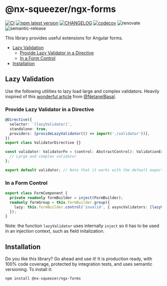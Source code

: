 # @nx-squeezer/ngx-forms <!-- omit in toc -->

[![CI](https://github.com/nx-squeezer/squeezer/actions/workflows/ci.yml/badge.svg)](https://github.com/nx-squeezer/squeezer/actions/workflows/ci.yml) [![npm latest version](https://img.shields.io/npm/v/@nx-squeezer/ngx-forms/latest.svg)](https://www.npmjs.com/package/@nx-squeezer/ngx-forms) [![CHANGELOG](https://img.shields.io/badge/CHANGELOG--orange.svg)](https://github.com/nx-squeezer/squeezer/blob/main/packages/ngx-forms/CHANGELOG.md) [![codecov](https://codecov.io/gh/nx-squeezer/squeezer/branch/main/graph/badge.svg)](https://codecov.io/gh/nx-squeezer/squeezer) ![renovate](https://img.shields.io/badge/maintaied%20with-renovate-blue?logo=renovatebot) ![semantic-release](https://img.shields.io/badge/%20%20%F0%9F%93%A6%F0%9F%9A%80-semantic--release-e10079.svg)

This library provides useful extensions for Angular forms.

- [Lazy Validation](#lazy-validation)
  - [Provide Lazy Validator in a Directive](#provide-lazy-validator-in-a-directive)
  - [In a Form Control](#in-a-form-control)
- [Installation](#installation)

## Lazy Validation

Use the following utilities to lazy load large and complex validators. Heavily inspired of this [wonderful article](https://netbasal.com/optimizing-angular-form-validation-with-lazy-load-61265536a6f2) from [@NetanelBasal](https://github.com/NetanelBasal).

### Provide Lazy Validator in a Directive

```ts
@Directive({
  selector: '[lazyValidator]',
  standalone: true,
  providers: [provideLazyValidator(() => import('./validator'))],
})
export class ValidatorDirective {}
```

```ts
const validator: ValidatorFn = (control: AbstractControl): ValidationErrors | null => {
  // Large and complex validator
};

export default validator; // Note that it works with the default export
```

### In a Form Control

```ts
export class FormComponent {
  private readonly formBuilder = inject(FormBuilder);
  readonly formGroup = this.formBuilder.group({
    lazy: this.formBuilder.control('invalid', { asyncValidators: [lazyValidator(() => import('./validator'))] }),
  });
}
```

Note: the function `lazyValidator` uses internally `inject` so it has to be used in an injection context, such as field initalization.

## Installation

Do you like this library? Go ahead and use it! It is production ready, with 100% code coverage, protected by integration tests, and uses semantic versioning. To install it:

```shell
npm install @nx-squeezer/ngx-forms
```
